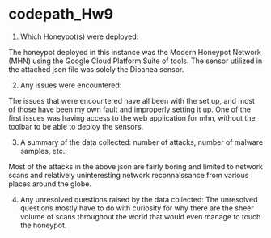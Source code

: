 # codepath_Hw9

1. Which Honeypot(s) were deployed:

The honeypot deployed in this instance was the Modern Honeypot Network (MHN) using the Google Cloud Platform Suite of tools. 
The sensor utilized in the attached json file was solely the Dioanea sensor. 

[](https://github.com/baronanriel/codepath_Hw9/blob/master/newsession.json)

2. Any issues were encountered:

The issues that were encountered have all been with the set up, and most of those have been my own fault and improperly setting it up. 
One of the first issues was having access to the web application for mhn, without the toolbar to be able to deploy the sensors. 


3. A summary of the data collected: number of attacks, number of malware samples, etc.:
[](https://github.com/baronanriel/codepath_Hw9/blob/master/sessionAttacks_Hw9.png)

Most of the attacks in the above json are fairly boring and limited to network scans and relatively uninteresting 
network reconnaissance from various places around the globe.


4. Any unresolved questions raised by the data collected:
The unresolved questions mostly have to do with curiosity for why there are the sheer volume of scans throughout the world that would even manage to touch the honeypot. 
